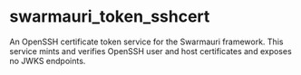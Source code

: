 # swarmauri_token_sshcert

An OpenSSH certificate token service for the Swarmauri framework. This service
mints and verifies OpenSSH user and host certificates and exposes no JWKS
endpoints.
